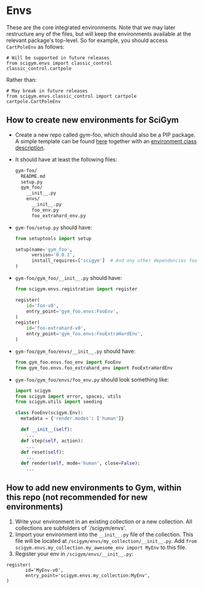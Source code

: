 # Envs

These are the core integrated environments. Note that we may later
restructure any of the files, but will keep the environments available
at the relevant package's top-level. So for example, you should access
`CartPoleEnv` as follows:

```
# Will be supported in future releases
from scigym.envs import classic_control
classic_control.cartpole
```

Rather than:

```
# May break in future releases
from scigym.envs.classic_control import cartpole
cartpole.CartPoleEnv
```

## How to create new environments for SciGym

* Create a new repo called gym-foo, which should also be a PIP package. A simple template can be found [here](https://github.com/HendrikPN/gym-template) together with an [environment class description](https://hendrikpn.github.io/gym-template).

* It should have at least the following files:
  ```sh
  gym-foo/
    README.md
    setup.py
    gym_foo/
      __init__.py
      envs/
        __init__.py
        foo_env.py
        foo_extrahard_env.py
  ```

* `gym-foo/setup.py` should have:

  ```python
  from setuptools import setup

  setup(name='gym_foo',
        version='0.0.1',
        install_requires=['scigym']  # And any other dependencies foo needs
  )  
  ```

* `gym-foo/gym_foo/__init__.py` should have:
  ```python
  from scigym.envs.registration import register

  register(
      id='foo-v0',
      entry_point='gym_foo.envs:FooEnv',
  )
  register(
      id='foo-extrahard-v0',
      entry_point='gym_foo.envs:FooExtraHardEnv',
  )
  ```

* `gym-foo/gym_foo/envs/__init__.py` should have:
  ```python
  from gym_foo.envs.foo_env import FooEnv
  from gym_foo.envs.foo_extrahard_env import FooExtraHardEnv
  ```

* `gym-foo/gym_foo/envs/foo_env.py` should look something like:
  ```python
  import scigym
  from scigym import error, spaces, utils
  from scigym.utils import seeding

  class FooEnv(scigym.Env):
    metadata = {'render.modes': ['human']}

    def __init__(self):
      ...
    def step(self, action):
      ...
    def reset(self):
      ...
    def render(self, mode='human', close=False):
      ...
  ```

## How to add new environments to Gym, within this repo (not recommended for new environments)

1. Write your environment in an existing collection or a new collection. All collections are subfolders of `/scigym/envs'.
2. Import your environment into the `__init__.py` file of the collection. This file will be located at `/scigym/envs/my_collection/__init__.py`. Add `from scigym.envs.my_collection.my_awesome_env import MyEnv` to this file.
3. Register your env in `/scigym/envs/__init__.py`:

 ```
register(
		id='MyEnv-v0',
		entry_point='scigym.envs.my_collection:MyEnv',
)
```
